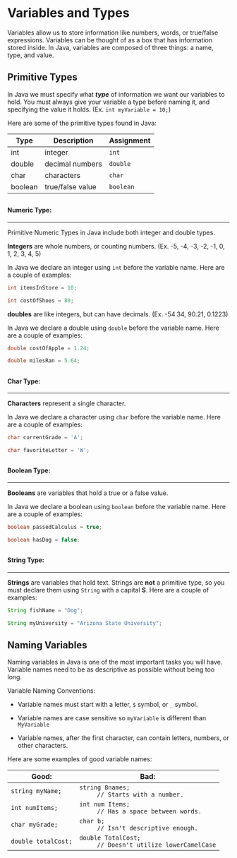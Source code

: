 # Variables and Types

Variables allow us to store information like numbers, words, or true/false expressions. Variables can be thought of as a box that has information stored inside. In Java, variables are composed of three things: a name, type, and value. 

## Primitive Types

In Java we must specify what ***type*** of information we want our variables to hold. You must always give your variable a type before naming it, and specifying the value it holds. (Ex. ``
int myVariable = 10; ``)

Here are some of the primitive types found in Java:

| Type | Description | Assignment |
| -- | -- | -- |
| int | integer | ``int`` |
| double | decimal numbers | ``double`` |
| char | characters | ``char``  |
| boolean | true/false value | ``boolean`` |

## 
#### Numeric Type:
---

Primitive Numeric Types in Java include both integer and double types. 

**Integers** are whole numbers, or counting numbers. 
(Ex. -5, -4, -3, -2, -1, 0, 1, 2, 3, 4, 5)

In Java we declare an integer using ``int`` before the variable name. Here are a couple of examples: 

```java
int itemsInStore = 10; 

int costOfShoes = 80;
```

**doubles** are like integers, but can have decimals. (Ex. -54.34, 90.21, 0.1223)

In Java we declare a double using ``double`` before the variable name. Here are a couple of examples:

```java
double costOfApple = 1.24;

double milesRan = 5.64;
```


## 
#### Char Type:
---

**Characters** represent a single character.

In Java we declare a character using ``char`` before the variable name. Here are a couple of examples:

```java
char currentGrade = 'A';

char favoriteLetter = 'W';
```

## 
#### Boolean Type:
---

**Booleans** are variables that hold a true or a false value.

In Java we declare a boolean using ``boolean`` before the variable name. Here are a couple of examples:

```java
boolean passedCalculus = true;

boolean hasDog = false;
```

## 
#### String Type:
---

**Strings** are variables that hold text. Strings are **not** a primitive type, so you must declare them using ``String`` with a capital **S**. Here are a couple of examples:

```java
String fishName = "Dog";

String myUniversity = "Arizona State University";
```

## Naming Variables

Naming variables in Java is one of the most important tasks you will have. Variable names need to be as descriptive as possible without being too long.

Variable Naming Conventions:

- Variable names must start with a letter, ``$`` symbol, or ``_`` symbol.

- Variable names are case sensitive so ``myVariable`` is different than ``MyVariable``

- Variable names, after the first character, can contain letters, numbers, or other characters.


Here are some examples of good variable names:

| Good: | Bad: |
| -- | -- |
| ``string myName;`` | ```string 8names;``` <dd>``// Starts with a number.`` |
| ``int numItems;`` | ``int num Items;`` <dd>``// Has a space between words.`` |
| ``char myGrade;`` | ``char b;`` <dd>``// Isn't descriptive enough.`` |
| ``double totalCost;`` | ``double TotalCost;`` <dd>``// Doesn't utilize lowerCamelCase``    |



